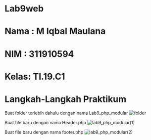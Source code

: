 # Lab9web
# Nama : M Iqbal Maulana
# NIM  : 311910594
# Kelas: TI.19.C1

# Langkah-Langkah Praktikum
  Buat folder terlebih dahulu dengan nama Lab9_php_modular
  ![folder](https://user-images.githubusercontent.com/82009410/121440669-8a80f180-c9b2-11eb-9de6-16877a053979.PNG)

  Buat file baru dengan nama Header.php
  ![lab9_php_modular(1)](https://user-images.githubusercontent.com/82009410/121441270-ae910280-c9b3-11eb-8df9-808540e8cf2e.PNG)
  
  Buat file baru dengan nama footer.php
  ![lab9_php_modular(2)](https://user-images.githubusercontent.com/82009410/121449255-a3de6980-c9c3-11eb-8814-4c25941fc7ac.PNG)
  
